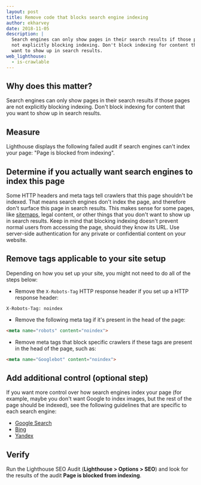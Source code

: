 ```yaml
---
layout: post
title: Remove code that blocks search engine indexing
author: ekharvey
date: 2018-11-05
description: |
  Search engines can only show pages in their search results if those pages are
  not explicitly blocking indexing. Don't block indexing for content that you
  want to show up in search results.
web_lighthouse:
  - is-crawlable
---
```


## Why does this matter?

Search engines can only show pages in their search results if those pages are
not explicitly blocking indexing. Don't block indexing for content that you want
to show up in search results.

## Measure

Lighthouse displays the following failed audit if search engines can't index
your page: "Page is blocked from indexing".

## Determine if you actually want search engines to index this page

Some HTTP headers and meta tags tell crawlers that this page shouldn't be
indexed. That means search engines don't index the page, and therefore don't
surface this page in search results. This makes sense for some pages, like
[sitemaps](https://support.google.com/webmasters/answer/156184?hl=en&ref_topic=4581190),
legal content, or other things that you don't want to show up in search results.
Keep in mind that blocking indexing doesn't prevent normal users from accessing
the page, should they know its URL. Use server-side authentication for any
private or confidential content on your website.

## Remove tags applicable to your site setup

Depending on how you set up your site, you might not need to do all of the steps
below:

- Remove the `X-Robots-Tag` HTTP response header if you set up a HTTP
    response header:

```
X-Robots-Tag: noindex
```

- Remove the following meta tag if it's present in the head of the page:

```html
<meta name="robots" content="noindex">
```

- Remove meta tags that block specific crawlers if these tags are present in the
  head of the page, such as:

```html
<meta name="Googlebot" content="noindex">
```

## Add additional control (optional step)

If you want more control over how search engines index your page (for example,
maybe you don't want Google to index images, but the rest of the page should be
indexed), see the following guidelines that are specific to each search
engine:

+  [Google Search](https://developers.google.com/search/reference/robots_meta_tag)
+  [Bing](https://www.bing.com/webmaster/help/which-robots-metatags-does-bing-support-5198d240)
+  [Yandex](https://yandex.com/support/webmaster/controlling-robot/html.html)

## Verify

Run the Lighthouse SEO Audit (**Lighthouse > Options > SEO**) and look for the
results of the audit **Page is blocked from indexing**.

